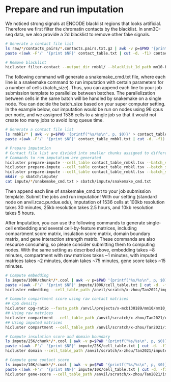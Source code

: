 # Prepare and run imputation

We noticed strong signals at ENCODE blacklist regions that looks artificial. Therefore we first filter the chromatin contacts by the blacklist. In snm3C-seq data, we also provide a 2d blacklist to remove other fake signals.
```bash
# Generate a contact file list
ls raw/*/contacts_pairs/*.contacts.pairs.txt.gz | awk -v p=$PWD '{printf("%s/%s\n", p, $0)}' > contact_table.txt
paste <(awk -F'/' '{print $NF}' contact_table.txt | cut -d. -f1) contact_table.txt | sort -k1,1 > contact_table.tsv

# Remove blacklist
hicluster filter-contact --output_dir rmbkl/ --blacklist_1d_path mm10-blacklist.v2.bed.gz --chr1 1 --pos1 2 --chr2 3 --pos2 4 --contact_table contact_table.tsv --chrom_size_path chrom_sizes.txt
```

The following command will generate a snakemake_cmd.txt file, where each line is a snakemake command to run imputation with certain parameters for a number of cells (batch_size). Thus, you can append each line to your job submission template to parallelize between batches. The parallelization between cells in the same batch will be handled by snakemake on a single node. You can decide the batch_size based on your super computer setting. In the example below, our imputation would be run on nodes using 96 cpus per node, and we assigned 1536 cells to a single job so that it would not create too many jobs to avoid long queue time.
```bash
# Generate a contact file list
ls rmbkl/* | awk -v p=$PWD '{printf("%s/%s\n", p, $0)}' > contact_table_rmbkl.txt
paste <(awk -F'/' '{print $NF}' contact_table_rmbkl.txt | cut -d. -f1) contact_table_rmbkl.txt | sort -k1,1 > contact_table_rmbkl.tsv

# Prepare imputation 
# Contact file list are divided into smaller chunks assigned to different jobs
# Commands to run imputation are generated
hicluster prepare-impute --cell_table contact_table_rmbkl.tsv --batch_size 1536 --pad 1 --cpu_per_job 96 --chr1 1 --pos1 2 --chr2 3 --pos2 4 --output_dir impute/100K/ --chrom_size_path /anvil/scratch/x-zhou/Tan2021/chrom_sizes.txt --output_dist 500000000 --window_size 500000000 --step_size 500000000 --resolution 100000
hicluster prepare-impute --cell_table contact_table_rmbkl.tsv --batch_size 1536 --pad 2 --cpu_per_job 96 --chr1 1 --pos1 2 --chr2 3 --pos2 4 --output_dir impute/25K/ --chrom_size_path /anvil/scratch/x-zhou/Tan2021/chrom_sizes.txt --output_dist 5050000 --window_size 500000000 --step_size 500000000 --resolution 25000
hicluster prepare-impute --cell_table contact_table_rmbkl.tsv --batch_size 1536 --pad 2 --cpu_per_job 96 --chr1 1 --pos1 2 --chr2 3 --pos2 4 --output_dir impute/10K/ --chrom_size_path /anvil/scratch/x-zhou/Tan2021/chrom_sizes.txt --output_dist 5050000 --window_size 30000000 --step_size 10000000 --resolution 10000
mkdir -p sbatch/impute/
cat impute/*/snakemake_cmd.txt > sbatch/impute/snakemake_cmd.txt
```
Then append each line of snakemake_cmd.txt to your job submission template. Submit the jobs and run imputation! With our setting (standard node on anvil.rcac.purdue.edu), imputation of 1536 cells at 100kb resolution takes 30 minutes, 25kb resolution takes 2.5 hours, and 10kb resolution takes 5 hours.  

After Imputation, you can use the following commands to generate single-cell embedding and several cell-by-feature matrices, including compartment score matrix, insulation score matrix, domain boundary matrix, and gene interaction strength matrix. These commands are also resource consuming, so please consider submitting them to computing nodes. With the same setting as described above, embedding takes ~8 minutes, compartment with raw matrices takes ~1 minutes, with imputed matrices takes ~2 minutes, domain takes ~75 minutes, gene score takes ~15 minutes.
```bash
# Compute embedding
ls impute/100K/chunk*/*.cool | awk -v p=$PWD '{printf("%s/%s\n", p, $0)}' > impute/100K/cell_table.txt
paste <(awk -F'/' '{print $NF}' impute/100K/cell_table.txt | cut -d. -f1) impute/100K/cell_table.txt | sort -k1,1 > impute/100K/cell_table.tsv
hicluster embedding --cell_table_path /anvil/scratch/x-zhou/Tan2021/impute/100K/cell_table.tsv --output_dir /anvil/scratch/x-zhou/Tan2021/dataset/embedding --dim 50 --dist 1000000 --resolution 100000 --scale_factor 100000 --norm_sig --save_raw --cpu 20

# Compute compartment score using raw contact matrices
## CpG density
hicluster cpg-ratio --fasta_path /anvil/projects/x-mcb130189/mm10/mm10_with_chrl.fa --hdf_output_path cpg_ratio_100k.hdf --chrom_size_path /anvil/scratch/x-zhou/Tan2021/chrom_sizes.txt --resolution 100000
## Using raw matrices
hicluster compartment --cell_table_path /anvil/scratch/x-zhou/Tan2021/contact_table_rmbkl.tsv --output_prefix /anvil/scratch/x-zhou/Tan2021/dataset/Tan2021.raw --cpg_profile_path /anvil/scratch/x-zhou/Tan2021/cpg_ratio_100k.hdf --cpu 96 --resolution 100000 --chr1 1 --pos1 2 --chr2 3 --pos2 4 --chrom_size_path /anvil/scratch/x-zhou/Tan2021/chrom_sizes.txt --mode tsv
## Using imputed matrices
hicluster compartment --cell_table_path /anvil/scratch/x-zhou/Tan2021/impute/100K/cell_table.tsv --output_prefix /anvil/scratch/x-zhou/Tan2021/dataset/Tan2021.impute --cpg_profile_path /anvil/scratch/x-zhou/Tan2021/cpg_ratio_100k.hdf --cpu 96

# Compute insulation score and domain boundary
ls impute/25K/chunk*/*.cool | awk -v p=$PWD '{printf("%s/%s\n", p, $0)}' > impute/25K/cell_table.txt
paste <(awk -F'/' '{print $NF}' impute/25K/cell_table.txt | cut -d. -f1) impute/25K/cell_table.txt | sort -k1,1 > impute/25K/cell_table.tsv
hicluster domain --cell_table_path /anvil/scratch/x-zhou/Tan2021/impute/25K/cell_table.tsv --output_prefix /anvil/scratch/x-zhou/Tan2021/dataset/Tan2021 --resolution 25000 --window_size 10 --cpu 96

# Compute gene contact score
ls impute/10K/chunk*/*.cool | awk -v p=$PWD '{printf("%s/%s\n", p, $0)}' > impute/10K/cell_table.txt
paste <(awk -F'/' '{print $NF}' impute/10K/cell_table.txt | cut -d. -f1) impute/10K/cell_table.txt | sort -k1,1 > impute/10K/cell_table.tsv
hicluster gene-score --cell_table_path /anvil/scratch/x-zhou/Tan2021/impute/10K/cell_table.tsv --gene_meta_path /anvil/projects/x-mcb130189/gene/vm22/gencode.vM22.annotation.gene.sorted.bed.gz --resolution 10000 --output_hdf_path /anvil/scratch/x-zhou/Tan2021/dataset/Tan2021.geneimputescore.hdf --chrom_size_path /anvil/scratch/x-zhou/Tan2021/chrom_sizes.txt --cpu 96 --mode impute
```
